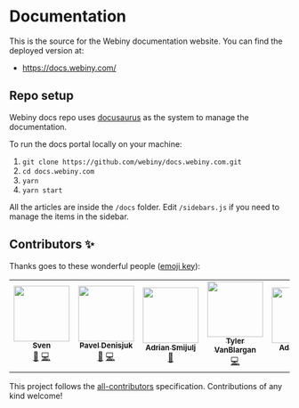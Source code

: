 # Documentation

This is the source for the Webiny documentation website.
You can find the deployed version at:
- https://docs.webiny.com/


## Repo setup

Webiny docs repo uses [docusaurus](https://docusaurus.io/) as the system to manage the documentation. 

To run the docs portal locally on your machine:
1. `git clone https://github.com/webiny/docs.webiny.com.git`
2. `cd docs.webiny.com`
3. `yarn`
4. `yarn start`

All the articles are inside the `/docs` folder. Edit `/sidebars.js` if you need to manage the items in the sidebar.


## Contributors ✨

Thanks goes to these wonderful people ([emoji key](https://allcontributors.org/docs/en/emoji-key)):

<!-- ALL-CONTRIBUTORS-LIST:START - Do not remove or modify this section -->
<!-- prettier-ignore-start -->
<!-- markdownlint-disable -->
<table>
  <tr>
    <td align="center"><a href="http://www.webiny.com/"><img src="https://avatars3.githubusercontent.com/u/3808420?v=4" width="100px;" alt=""/><br /><sub><b>Sven</b></sub></a><br /><a href="https://github.com/webiny/docs.webiny.com/commits?author=SvenAlHamad" title="Documentation">📖</a> <a href="https://github.com/webiny/docs.webiny.com/commits?author=SvenAlHamad" title="Code">💻</a></td>
    <td align="center"><a href="http://webiny.com/"><img src="https://avatars1.githubusercontent.com/u/3920893?v=4" width="100px;" alt=""/><br /><sub><b>Pavel Denisjuk</b></sub></a><br /><a href="https://github.com/webiny/docs.webiny.com/commits?author=Pavel910" title="Documentation">📖</a> <a href="https://github.com/webiny/docs.webiny.com/commits?author=Pavel910" title="Code">💻</a></td>
    <td align="center"><a href="https://www.webiny.com"><img src="https://avatars0.githubusercontent.com/u/5121148?v=4" width="100px;" alt=""/><br /><sub><b>Adrian Smijulj</b></sub></a><br /><a href="https://github.com/webiny/docs.webiny.com/commits?author=doitadrian" title="Documentation">📖</a></td>
    <td align="center"><a href="https://tyler.vanblargan.dev"><img src="https://avatars2.githubusercontent.com/u/16465776?v=4" width="100px;" alt=""/><br /><sub><b>Tyler VanBlargan</b></sub></a><br /><a href="https://github.com/webiny/docs.webiny.com/commits?author=12vanblart" title="Code">💻</a></td>
    <td align="center"><a href="https://github.com/llwp"><img src="https://avatars2.githubusercontent.com/u/9566542?v=4" width="100px;" alt=""/><br /><sub><b>Adam John</b></sub></a><br /><a href="https://github.com/webiny/docs.webiny.com/commits?author=llwp" title="Documentation">📖</a></td>
    <td align="center"><a href="https://dorelljames.com"><img src="https://avatars3.githubusercontent.com/u/977413?v=4" width="100px;" alt=""/><br /><sub><b>Dorell James</b></sub></a><br /><a href="https://github.com/webiny/docs.webiny.com/commits?author=dorelljames" title="Documentation">📖</a></td>
    <td align="center"><a href="https://github.com/danruss"><img src="https://avatars2.githubusercontent.com/u/815250?v=4" width="100px;" alt=""/><br /><sub><b>danruss</b></sub></a><br /><a href="https://github.com/webiny/docs.webiny.com/commits?author=danruss" title="Documentation">📖</a></td>
  </tr>
</table>

<!-- markdownlint-enable -->
<!-- prettier-ignore-end -->
<!-- ALL-CONTRIBUTORS-LIST:END -->

This project follows the [all-contributors](https://github.com/all-contributors/all-contributors) specification. Contributions of any kind welcome!
